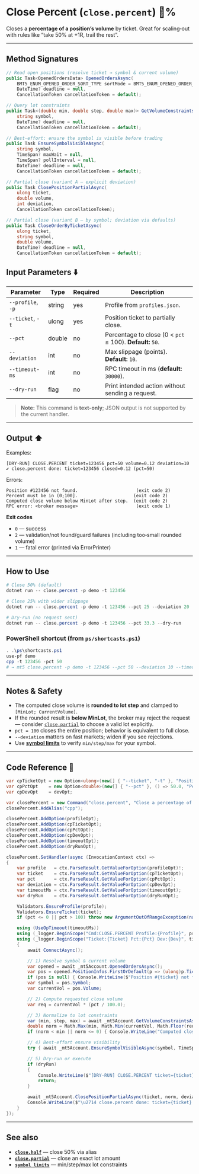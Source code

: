 # Close Percent (`close.percent`) 🎯%

Closes a **percentage of a position’s volume** by ticket. Great for scaling‑out with rules like “take 50% at +1R, trail the rest”.

---
## Method Signatures

```csharp
// Read open positions (resolve ticket → symbol & current volume)
public Task<OpenedOrdersData> OpenedOrdersAsync(
    BMT5_ENUM_OPENED_ORDER_SORT_TYPE sortMode = BMT5_ENUM_OPENED_ORDER_SORT_TYPE.Bmt5OpenedOrderSortByOpenTimeAsc,
    DateTime? deadline = null,
    CancellationToken cancellationToken = default);

// Query lot constraints
public Task<(double min, double step, double max)> GetVolumeConstraintsAsync(
    string symbol,
    DateTime? deadline = null,
    CancellationToken cancellationToken = default);

// Best‑effort: ensure the symbol is visible before trading
public Task EnsureSymbolVisibleAsync(
    string symbol,
    TimeSpan? maxWait = null,
    TimeSpan? pollInterval = null,
    DateTime? deadline = null,
    CancellationToken cancellationToken = default);

// Partial close (variant A — explicit deviation)
public Task ClosePositionPartialAsync(
    ulong ticket,
    double volume,
    int deviation,
    CancellationToken cancellationToken);

// Partial close (variant B — by symbol; deviation via defaults)
public Task CloseOrderByTicketAsync(
    ulong ticket,
    string symbol,
    double volume,
    DateTime? deadline = null,
    CancellationToken cancellationToken = default);
```

## Input Parameters ⬇️

| Parameter         | Type   | Required | Description                                               |
| ----------------- | ------ | -------- | --------------------------------------------------------- |
| `--profile`, `-p` | string | yes      | Profile from `profiles.json`.                             |
| `--ticket`, `-t`  | ulong  | yes      | Position ticket to partially close.                       |
| `--pct`           | double | no       | Percentage to close (0 < `pct` ≤ 100). **Default:** `50`. |
| `--deviation`     | int    | no       | Max slippage (points). **Default:** `10`.                 |
| `--timeout-ms`    | int    | no       | RPC timeout in ms (**default:** `30000`).                 |
| `--dry-run`       | flag   | no       | Print intended action without sending a request.          |

> **Note:** This command is **text-only**; JSON output is not supported by the current handler.

---

## Output ⬆️

Examples:

```
[DRY-RUN] CLOSE.PERCENT ticket=123456 pct=50 volume=0.12 deviation=10
✔ close.percent done: ticket=123456 closed=0.12 (pct=50)
```

Errors:

```
Position #123456 not found.                      (exit code 2)
Percent must be in (0;100].                     (exit code 2)
Computed close volume below MinLot after step.  (exit code 2)
RPC error: <broker message>                      (exit code 1)
```

**Exit codes**

* `0` — success
* `2` — validation/not found/guard failures (including too‑small rounded volume)
* `1` — fatal error (printed via ErrorPrinter)

---

## How to Use

```powershell
# Close 50% (default)
dotnet run -- close.percent -p demo -t 123456

# Close 25% with wider slippage
dotnet run -- close.percent -p demo -t 123456 --pct 25 --deviation 20

# Dry‑run (no request sent)
dotnet run -- close.percent -p demo -t 123456 --pct 33.3 --dry-run
```

### PowerShell shortcut (from `ps/shortcasts.ps1`)

```powershell
. .\ps\shortcasts.ps1
use-pf demo
cpp -t 123456 -pct 50
# → mt5 close.percent -p demo -t 123456 --pct 50 --deviation 10 --timeout-ms 90000
```

---

## Notes & Safety

* The computed close volume is **rounded to lot step** and clamped to `[MinLot; CurrentVolume]`.
* If the rounded result is **below MinLot**, the broker may reject the request — consider [`close.partial`](./Close.partial.md) to choose a valid lot explicitly.
* `pct = 100` closes the entire position; behavior is equivalent to full close.
* `--deviation` matters on fast markets; widen if you see rejections.
* Use **[symbol limits](../Market_Data/Limits.md)** to verify `min/step/max` for your symbol.

---

## Code Reference 🧩

```csharp
var cpTicketOpt = new Option<ulong>(new[] { "--ticket", "-t" }, "Position ticket") { IsRequired = true };
var cpPctOpt    = new Option<double>(new[] { "--pct" }, () => 50.0, "Percent to close (0 < pct ≤ 100)");
var cpDevOpt    = devOpt;

var closePercent = new Command("close.percent", "Close a percentage of a position by ticket");
closePercent.AddAlias("cpp");

closePercent.AddOption(profileOpt);
closePercent.AddOption(cpTicketOpt);
closePercent.AddOption(cpPctOpt);
closePercent.AddOption(cpDevOpt);
closePercent.AddOption(timeoutOpt);
closePercent.AddOption(dryRunOpt);

closePercent.SetHandler(async (InvocationContext ctx) =>
{
    var profile   = ctx.ParseResult.GetValueForOption(profileOpt)!;
    var ticket    = ctx.ParseResult.GetValueForOption(cpTicketOpt);
    var pct       = ctx.ParseResult.GetValueForOption(cpPctOpt);
    var deviation = ctx.ParseResult.GetValueForOption(cpDevOpt);
    var timeoutMs = ctx.ParseResult.GetValueForOption(timeoutOpt);
    var dryRun    = ctx.ParseResult.GetValueForOption(dryRunOpt);

    Validators.EnsureProfile(profile);
    Validators.EnsureTicket(ticket);
    if (pct <= 0 || pct > 100) throw new ArgumentOutOfRangeException(nameof(pct), "Percent must be in (0;100].");

    using (UseOpTimeout(timeoutMs))
    using (_logger.BeginScope("Cmd:CLOSE.PERCENT Profile:{Profile}", profile))
    using (_logger.BeginScope("Ticket:{Ticket} Pct:{Pct} Dev:{Dev}", ticket, pct, deviation))
    {
        await ConnectAsync();

        // 1) Resolve symbol & current volume
        var opened = await _mt5Account.OpenedOrdersAsync();
        var pos = opened.PositionInfos.FirstOrDefault(p => (ulong)p.Ticket == ticket || unchecked((ulong)p.Ticket) == ticket);
        if (pos is null) { Console.WriteLine($"Position #{ticket} not found."); Environment.ExitCode = 2; return; }
        var symbol = pos.Symbol;
        var currentVol = pos.Volume;

        // 2) Compute requested close volume
        var req = currentVol * (pct / 100.0);

        // 3) Normalize to lot constraints
        var (min, step, max) = await _mt5Account.GetVolumeConstraintsAsync(symbol);
        double norm = Math.Max(min, Math.Min(currentVol, Math.Floor(req / step + 1e-9) * step));
        if (norm < min || norm <= 0) { Console.WriteLine("Computed close volume below MinLot after step."); Environment.ExitCode = 2; return; }

        // 4) Best‑effort ensure visibility
        try { await _mt5Account.EnsureSymbolVisibleAsync(symbol, TimeSpan.FromSeconds(3)); } catch { }

        // 5) Dry‑run or execute
        if (dryRun)
        {
            Console.WriteLine($"[DRY-RUN] CLOSE.PERCENT ticket={ticket} pct={pct} volume={norm} deviation={deviation}");
            return;
        }

        await _mt5Account.ClosePositionPartialAsync(ticket, norm, deviation, CancellationToken.None);
        Console.WriteLine($"\u2714 close.percent done: ticket={ticket} closed={norm} (pct={pct})");
    }
});
```

---

## See also

* **[`close.half`](./Close.half.md)** — close 50% via alias
* **[`close.partial`](./Close.partial.md)** — close an exact lot amount
* **[`symbol limits`](../Market_Data/Limits.md)** — min/step/max lot constraints
